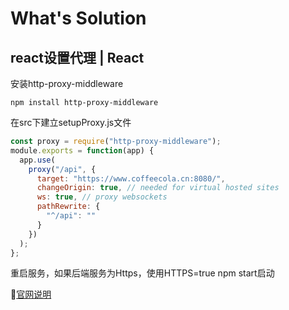 # What's Solution

## react设置代理 | React

安装http-proxy-middleware

```npm install http-proxy-middleware```

在src下建立setupProxy.js文件

```js
const proxy = require("http-proxy-middleware");
module.exports = function(app) {
  app.use(
    proxy("/api", {
      target: "https://www.coffeecola.cn:8080/",
      changeOrigin: true, // needed for virtual hosted sites
      ws: true, // proxy websockets
      pathRewrite: {
        "^/api": ""
      }
    })
  );
};
```

重启服务，如果后端服务为Https，使用HTTPS=true npm start启动

💬[官网说明](https://facebook.github.io/create-react-app/docs/proxying-api-requests-in-development)